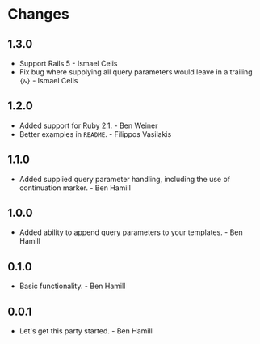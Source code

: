 # Changes

## 1.3.0

* Support Rails 5 - Ismael Celis
* Fix bug where supplying all query parameters would leave in a trailing `{&}` - Ismael Celis

## 1.2.0

* Added support for Ruby 2.1. - Ben Weiner
* Better examples in `README`. - Filippos Vasilakis

## 1.1.0

* Added supplied query parameter handling, including the use of continuation
  marker. - Ben Hamill

## 1.0.0

* Added ability to append query parameters to your templates. - Ben Hamill

## 0.1.0

* Basic functionality. - Ben Hamill

## 0.0.1

* Let's get this party started. - Ben Hamill
